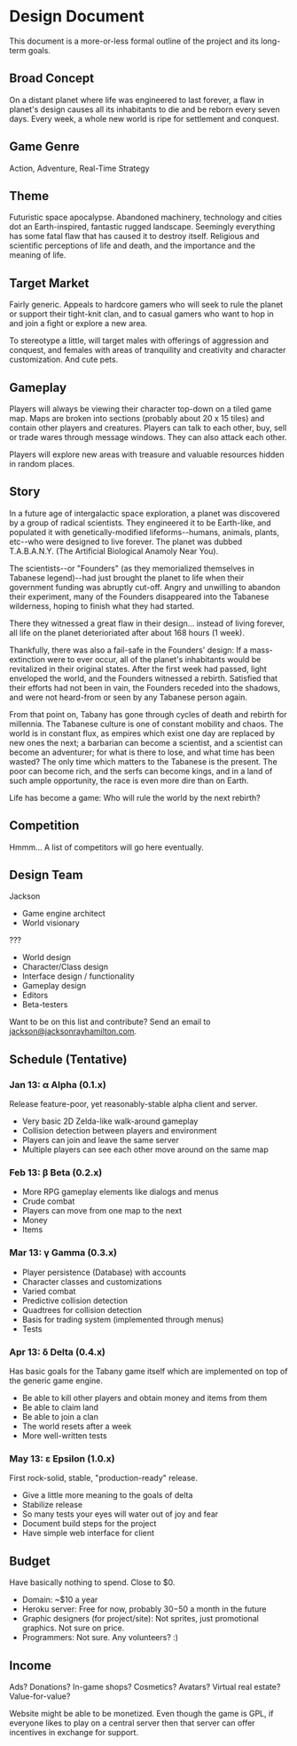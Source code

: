 Design Document
===============

This document is a more-or-less formal outline of the project and its long-term goals.


Broad Concept
-------------

On a distant planet where life was engineered to last forever, a flaw in planet's design causes all its inhabitants to die and be reborn every seven days. Every week, a whole new world is ripe for settlement and conquest.


Game Genre
----------

Action, Adventure, Real-Time Strategy


Theme
-----

Futuristic space apocalypse. Abandoned machinery, technology and cities dot an Earth-inspired, fantastic rugged landscape. Seemingly everything has some fatal flaw that has caused it to destroy itself.
Religious and scientific perceptions of life and death, and the importance and the meaning of life.


Target Market
-------------

Fairly generic. Appeals to hardcore gamers who will seek to rule the planet or support their tight-knit clan, and to casual gamers who want to hop in and join a fight or explore a new area.

To stereotype a little, will target males with offerings of aggression and conquest, and females with areas of tranquility and creativity and character customization. And cute pets.


Gameplay
--------

Players will always be viewing their character top-down on a tiled game map. Maps are broken into sections (probably about 20 x 15 tiles) and contain other players and creatures. Players can talk to each other, buy, sell or trade wares through message windows. They can also attack each other.
  
Players will explore new areas with treasure and valuable resources hidden in random places.


Story
-----

In a future age of intergalactic space exploration, a planet was discovered by a group of radical scientists. They engineered it to be Earth-like, and populated it with genetically-modified lifeforms--humans, animals, plants, etc--who were designed to live forever. The planet was dubbed T.A.B.A.N.Y. (The Artificial Biological Anamoly Near You).
  
The scientists--or "Founders" (as they memorialized themselves in Tabanese legend)--had just brought the planet to life when their government funding was abruptly cut-off. Angry and unwilling to abandon their experiment, many of the Founders disappeared into the Tabanese wilderness, hoping to finish what they had started.

There they witnessed a great flaw in their design... instead of living forever, all life on the planet deterioriated after about 168 hours (1 week).
  
Thankfully, there was also a fail-safe in the Founders' design: If a mass-extinction were to ever occur, all of the planet's inhabitants would be revitalized in their original states. After the first week had passed, light enveloped the world, and the Founders witnessed a rebirth. Satisfied that their efforts had not been in vain, the Founders receded into the shadows, and were not heard-from or seen by any Tabanese person again.
  
From that point on, Tabany has gone through cycles of death and rebirth for millennia. The Tabanese culture is one of constant mobility and chaos. The world is in constant flux, as empires which exist one day are replaced by new ones the next; a barbarian can become a scientist, and a scientist can become an adventurer; for what is there to lose, and what time has been wasted? The only time which matters to the Tabanese is the present. The poor can become rich, and the serfs can become kings, and in a land of such ample opportunity, the race is even more dire than on Earth.
  
Life has become a game: Who will rule the world by the next rebirth?


Competition
-----------

Hmmm... A list of competitors will go here eventually.


Design Team
-----------

Jackson
- Game engine architect
- World visionary

???
- World design
- Character/Class design
- Interface design / functionality
- Gameplay design
- Editors
- Beta-testers

Want to be on this list and contribute? Send an email to jackson@jacksonrayhamilton.com.


Schedule (Tentative)
--------------------

### Jan 13: **α Alpha** (0.1.x)
Release feature-poor, yet reasonably-stable alpha client and server.

- Very basic 2D Zelda-like walk-around gameplay
- Collision detection between players and environment
- Players can join and leave the same server
- Multiple players can see each other move around on the same map
  
### Feb 13: **β Beta** (0.2.x)

- More RPG gameplay elements like dialogs and menus
- Crude combat
- Players can move from one map to the next
- Money
- Items
  
### Mar 13: **γ Gamma** (0.3.x)

- Player persistence (Database) with accounts
- Character classes and customizations
- Varied combat
- Predictive collision detection
- Quadtrees for collision detection
- Basis for trading system (implemented through menus)
- Tests
  
### Apr 13: **δ Delta** (0.4.x)
Has basic goals for the Tabany game itself which are implemented on top of the generic game engine.

- Be able to kill other players and obtain money and items from them
- Be able to claim land
- Be able to join a clan
- The world resets after a week
- More well-written tests
  
### May 13: **ε Epsilon** (1.0.x)
First rock-solid, stable, "production-ready" release.

- Give a little more meaning to the goals of delta
- Stabilize release
- So many tests your eyes will water out of joy and fear
- Document build steps for the project
- Have simple web interface for client


Budget
------

Have basically nothing to spend. Close to $0.
- Domain: ~$10 a year
- Heroku server: Free for now, probably $30-$50 a month in the future
- Graphic designers (for project/site): Not sprites, just promotional graphics. Not sure on price.
- Programmers: Not sure. Any volunteers? :)


Income
------

Ads? Donations? In-game shops? Cosmetics? Avatars? Virtual real estate? Value-for-value?

Website might be able to be monetized. Even though the game is GPL, if everyone likes to play on a central server then that server can offer incentives in exchange for support.
